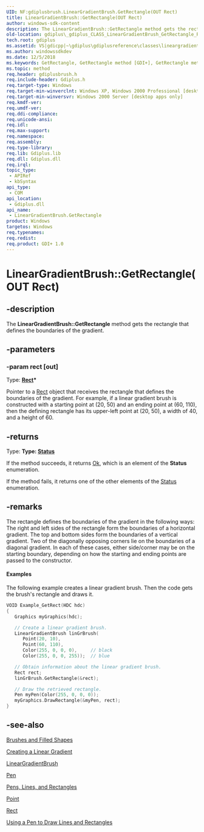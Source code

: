 ```yaml
---
UID: NF:gdiplusbrush.LinearGradientBrush.GetRectangle(OUT Rect)
title: LinearGradientBrush::GetRectangle(OUT Rect)
author: windows-sdk-content
description: The LinearGradientBrush::GetRectangle method gets the rectangle that defines the boundaries of the gradient.
old-location: gdiplus\_gdiplus_CLASS_LinearGradientBrush_GetRectangle_Rect_rect_.htm
tech.root: gdiplus
ms.assetid: VS|gdicpp|~\gdiplus\gdiplusreference\classes\lineargradientbrushclass\lineargradientbrushmethods\lineargradientbrushgetrectanglemethods\getrectangle.htm
ms.author: windowssdkdev
ms.date: 12/5/2018
ms.keywords: GetRectangle, GetRectangle method [GDI+], GetRectangle method [GDI+],LinearGradientBrush class, LinearGradientBrush class [GDI+],GetRectangle method, LinearGradientBrush.GetRectangle, LinearGradientBrush.GetRectangle(OUT Rect), LinearGradientBrush.GetRectangle(Rect*), LinearGradientBrush::GetRectangle, LinearGradientBrush::GetRectangle(OUT Rect), _gdiplus_CLASS_LinearGradientBrush_GetRectangle_Rect_rect_, gdiplus._gdiplus_CLASS_LinearGradientBrush_GetRectangle_Rect_rect_
ms.topic: method
req.header: gdiplusbrush.h
req.include-header: Gdiplus.h
req.target-type: Windows
req.target-min-winverclnt: Windows XP, Windows 2000 Professional [desktop apps only]
req.target-min-winversvr: Windows 2000 Server [desktop apps only]
req.kmdf-ver: 
req.umdf-ver: 
req.ddi-compliance: 
req.unicode-ansi: 
req.idl: 
req.max-support: 
req.namespace: 
req.assembly: 
req.type-library: 
req.lib: Gdiplus.lib
req.dll: Gdiplus.dll
req.irql: 
topic_type:
 - APIRef
 - kbSyntax
api_type:
 - COM
api_location:
 - Gdiplus.dll
api_name:
 - LinearGradientBrush.GetRectangle
product: Windows
targetos: Windows
req.typenames: 
req.redist: 
req.product: GDI+ 1.0
---
```


# LinearGradientBrush::GetRectangle(OUT Rect)


## -description


The <b>LinearGradientBrush::GetRectangle</b> method gets the rectangle that defines the boundaries of the gradient. 


## -parameters




### -param rect [out]

Type: <b><a href="https://msdn.microsoft.com/en-us/library/ms534495(v=VS.85).aspx">Rect</a>*</b>

Pointer to a <a href="https://msdn.microsoft.com/en-us/library/ms534495(v=VS.85).aspx">Rect</a> object that receives the rectangle that defines the boundaries of the gradient. For example, if a linear gradient brush is constructed with a starting point at (20, 50) and an ending point at (60, 110), then the defining rectangle has its upper-left point at (20, 50), a width of 40, and a height of 60. 


## -returns



Type: <strong>Type: <b><a href="https://msdn.microsoft.com/en-us/library/ms534175(v=VS.85).aspx">Status</a></b>
</strong>

If the method succeeds, it returns <a href="https://msdn.microsoft.com/en-us/library/ms534175(v=VS.85).aspx">Ok</a>, which is an element of the 
						<b>Status</b> enumeration.

If the method fails, it returns one of the other elements of the 
						<a href="https://msdn.microsoft.com/en-us/library/ms534175(v=VS.85).aspx">Status</a> enumeration.




## -remarks



The rectangle defines the boundaries of the gradient in the following ways: The right and left sides of the rectangle form the boundaries of a horizontal gradient. The top and bottom sides form the boundaries of a vertical gradient. Two of the diagonally opposing corners lie on the boundaries of a diagonal gradient. In each of these cases, either side/corner may be on the starting boundary, depending on how the starting and ending points are passed to the constructor.


#### Examples



The following example creates a linear gradient brush. Then the code gets the brush's rectangle and draws it.


```cpp
VOID Example_GetRect(HDC hdc)
{
   Graphics myGraphics(hdc);

   // Create a linear gradient brush.
   LinearGradientBrush linGrBrush( 
      Point(20, 10),
      Point(60, 110),
      Color(255, 0, 0, 0),     // black
      Color(255, 0, 0, 255));  // blue

   // Obtain information about the linear gradient brush.
   Rect rect;
   linGrBrush.GetRectangle(&rect);

   // Draw the retrieved rectangle.
   Pen myPen(Color(255, 0, 0, 0));
   myGraphics.DrawRectangle(&myPen, rect);
}
```





## -see-also




<a href="https://msdn.microsoft.com/en-us/library/ms536356(v=VS.85).aspx">Brushes and Filled Shapes</a>



<a href="https://msdn.microsoft.com/en-us/library/ms533914(v=VS.85).aspx">Creating a Linear Gradient</a>



<a href="https://msdn.microsoft.com/en-us/library/ms534473(v=VS.85).aspx">LinearGradientBrush</a>



<a href="https://msdn.microsoft.com/en-us/library/ms534485(v=VS.85).aspx">Pen</a>



<a href="https://msdn.microsoft.com/en-us/library/ms536372(v=VS.85).aspx">Pens, Lines, and Rectangles</a>



<a href="https://msdn.microsoft.com/en-us/library/ms534487(v=VS.85).aspx">Point</a>



<a href="https://msdn.microsoft.com/en-us/library/ms534495(v=VS.85).aspx">Rect</a>



<a href="https://msdn.microsoft.com/en-us/library/ms533855(v=VS.85).aspx">Using a Pen to Draw Lines and Rectangles</a>
 

 

